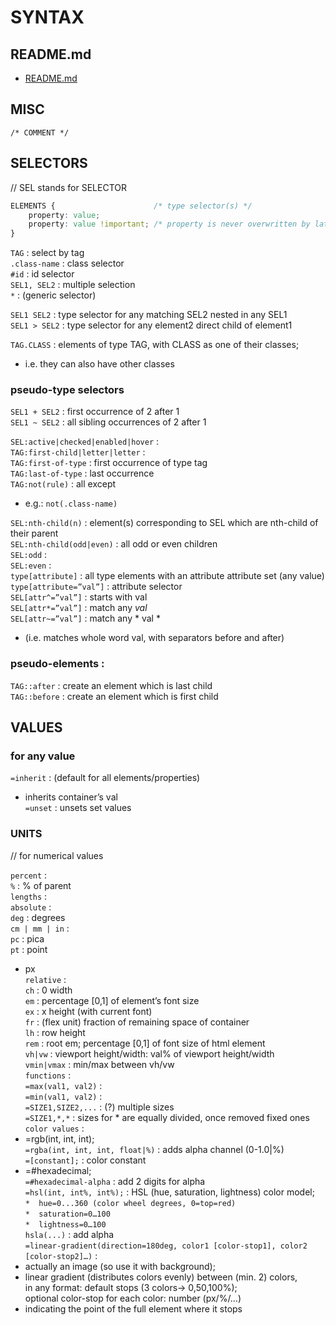 # SYNTAX

## README.md  
*	[README.md](./README.md)  

## MISC
`/* COMMENT */`    

## SELECTORS
// SEL stands for SELECTOR  
  
```css
ELEMENTS {						/* type selector(s) */  
	property: value;  
	property: value !important;	/* property is never overwritten by later rules */  
}  
```

`TAG` : select by tag  
`.class-name` : class selector  
`#id` : id selector  
`SEL1, SEL2` : multiple selection  
`*`	: (generic selector)  

`SEL1 SEL2` : type selector for any matching SEL2 nested in any SEL1   
`SEL1 > SEL2` : type selector for any element2 direct child of element1  

`TAG.CLASS` : elements of type TAG, with CLASS as one of their classes;  
*	i.e. they can also have other classes  

### pseudo-type selectors  
`SEL1 + SEL2` : first occurrence of 2 after 1  
`SEL1 ~ SEL2` : all sibling occurrences of 2 after 1  

`SEL:active|checked|enabled|hover` :    
`TAG:first-child|letter|letter` :  
`TAG:first-of-type` : first occurrence of type tag  
`TAG:last-of-type` : last occurrence  
`TAG:not(rule)` : all except  
*	e.g.:	`not(.class-name)`  

`SEL:nth-child(n)` : element(s) corresponding to SEL which are nth-child of their parent  
`SEL:nth-child(odd|even)` : all odd or even children  
`SEL:odd` :   
`SEL:even` :   
`type[attribute]` : all type elements with an attribute attribute set (any value)  
`type[attribute=”val”]` : attribute selector  
`SEL[attr^=”val”]` : starts with val  
`SEL[attr*=”val”]` : match any *val*  
`SEL[attr~=”val”]` : match any * val *  
*	(i.e. matches whole word val, with separators before and after)  

### pseudo-elements :   
`TAG::after` : create an element which is last child  
`TAG::before` : create an element which is first child  
  
## VALUES  
### for any value
`=inherit` : (default for all elements/properties)  
*	inherits container’s val   
`=unset` : unsets set values  

### UNITS   
// for numerical values

`percent` :   
`%` : % of parent  
`lengths` :  
`absolute` :  
`deg` : degrees  
`cm | mm | in` :   
`pc` : pica  
`pt` : point  
*	px  
`relative` :  
`ch` : 0 width  
`em` : percentage [0,1] of element’s font size  
`ex` : x height (with current font)  
`fr` : (flex unit) fraction of remaining space of container  
`lh` : row height  
`rem` : root em; percentage [0,1] of font size of html element  
`vh|vw` : viewport height/width: val% of viewport height/width  
`vmin|vmax` : min/max between vh/vw  
`functions` :   
`=max(val1, val2)` :  	  
`=min(val1, val2)` :   
`=SIZE1,SIZE2,...` : (?) multiple sizes  
`=SIZE1,*,*` : sizes for * are equally divided, once removed fixed ones  
`color values` :    
*	=rgb(int, int, int);  
`=rgba(int, int, int, float|%)` : adds alpha channel (0-1.0|%)  
`=[constant];` : color constant  
*	=#hexadecimal;  
`=#hexadecimal-alpha` : add 2 digits for alpha  
`=hsl(int, int%, int%);` : HSL (hue, saturation, lightness) color model;  
	`*	hue=0...360 (color wheel degrees, 0=top=red)`  
	`*	saturation=0…100`  
	`*	lightness=0…100`  
`hsla(...)` : add alpha  
`=linear-gradient(direction=180deg, color1 [color-stop1], color2 [color-stop2]…)` :  
*	actually an image (so use it with background);  
*	linear gradient (distributes colors evenly) between (min. 2) colors,  
in any format: default stops (3 colors-> 0,50,100%);  
optional color-stop for each color: number (px/%/…)  
*	indicating the point of the full element where it stops  